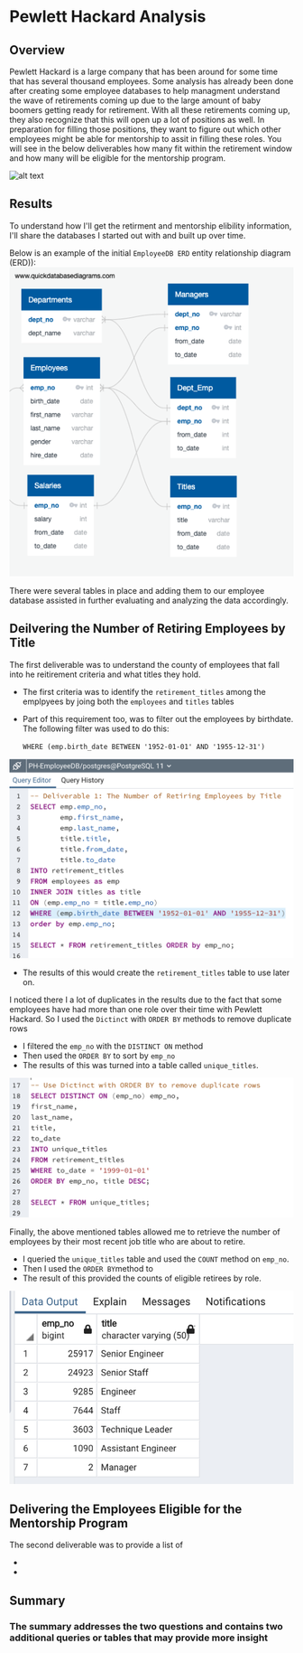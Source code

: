 # Pewlett Hackard Analysis

## Overview

Pewlett Hackard is a large company that has been around for some time that has several thousand employees. Some analysis has already been done after creating some employee databases to help managment understand the wave of retirements coming up due to the large amount of baby boomers getting ready for retirement. With all these retirements coming up, they also recognize that this will open up a lot of positions as well. In preparation for filling those positions, they want to figure out which other employees might be able for mentorship to assit in filling these roles. You will see in the below deliverables how many fit within the retirement window and how many will be eligible for the mentorship program.

![alt text](http://url/to/img.png)

## Results

To understand how I'll get the retirment and mentorship elibility information, I'll share the databases I started out with and built up over time.

Below is an example of the initial `EmployeeDB ERD` entity relationship diagram (ERD)):
![employee-db](https://github.com/hastyjr/Pewlett-Hackard-Analysis/blob/main/Resources/EmployeeDB.png)

There were several tables in place and adding them to our employee database assisted in further evaluating and analyzing the data accordingly.

## Deilvering the Number of Retiring Employees by Title

The first deliverable was to understand the county of  employees that fall into he reitirement criteria and what titles they hold.

* The first criteria was to identify the `retirement_titles` among the emplpyees by joing both the `employees` and `titles` tables

* Part of this requirement too, was to filter out the employees by birthdate. The following filter was used to do this:

    ```WHERE (emp.birth_date BETWEEN '1952-01-01' AND '1955-12-31')```

![del1_1](https://github.com/hastyjr/Pewlett-Hackard-Analysis/blob/main/Resources/del1_1.png)

* The results of this would create the `retirement_titles` table to use later on.

I noticed there I a lot of duplicates in the results due to the fact that some employees have had more than one role over their time with Pewlett Hackard. So I used the `Dictinct` with `ORDER BY` methods to remove duplicate rows

* I filtered the `emp_no` with the `DISTINCT ON` method
* Then used the `ORDER BY` to sort by `emp_no`
* The results of this was turned into a table called `unique_titles`.

![del1_2](https://github.com/hastyjr/Pewlett-Hackard-Analysis/blob/main/Resources/del1_2.png)

Finally, the above mentioned tables allowed me to retrieve the number of employees by their most recent job title who are about to retire.

* I queried the `unique_titles` table and used the `COUNT` method on `emp_no`.
* Then I used the `ORDER BY`method to
* The result of this provided the counts of eligible retirees by role.

![del1_3](https://github.com/hastyjr/Pewlett-Hackard-Analysis/blob/main/Resources/del1_3.png)

## Delivering the Employees Eligible for the Mentorship Program

The second deliverable was to provide a list of 

*

*

## Summary

### The summary addresses the two questions and contains two additional queries or tables that may provide more insight
